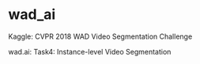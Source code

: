 # wad_ai
Kaggle: CVPR 2018 WAD Video Segmentation Challenge

wad.ai: Task4: Instance-level Video Segmentation
